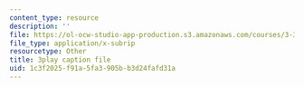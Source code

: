 ```yaml
---
content_type: resource
description: ''
file: https://ol-ocw-studio-app-production.s3.amazonaws.com/courses/3-320-atomistic-computer-modeling-of-materials-sma-5107-spring-2005/1c3f2025f91a5fa3905bb3d24fafd31a_tynCH4dosA8.vtt
file_type: application/x-subrip
resourcetype: Other
title: 3play caption file
uid: 1c3f2025-f91a-5fa3-905b-b3d24fafd31a
---
```

